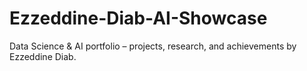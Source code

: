 # Ezzeddine-Diab-AI-Showcase
Data Science &amp; AI portfolio – projects, research, and achievements by Ezzeddine Diab.
